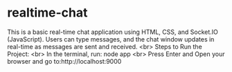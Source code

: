 # realtime-chat
This is a basic real-time chat application using HTML, CSS, and Socket.IO (JavaScript). Users can type messages, and the chat window updates in real-time as messages are sent and received. &lt;br> Steps to Run the Project: &lt;br> In the terminal, run: node app  &lt;br> Press Enter and Open your browser and go to:http://localhost:9000
